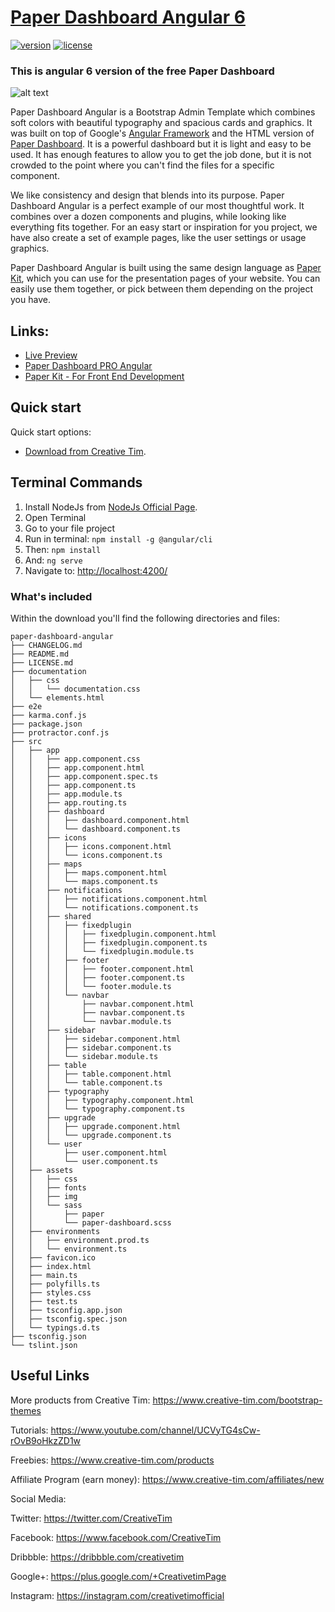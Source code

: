 # [Paper Dashboard Angular 6](https://www.creative-tim.com/product/paper-dashboard-angular)
[![version][version-badge]][CHANGELOG]
[![license][license-badge]][LICENSE]

### This is angular 6 version of the free Paper Dashboard
![alt text](https://s3.amazonaws.com/creativetim_bucket/products/58/original/opt_pd_angular_thumbnail.jpg "Paper Dashboard Free")

Paper Dashboard Angular is a Bootstrap Admin Template which combines soft colors with beautiful typography and spacious cards and graphics. It was built on top of Google's [Angular Framework](https://angular.io/) and the HTML version of [Paper Dashboard](https://www.creative-tim.com/product/paper-dashboard). It is a powerful dashboard but it is light and easy to be used. It has enough features to allow you to get the job done, but it is not crowded to the point where you can't find the files for a specific component.

 We like consistency and design that blends into its purpose. Paper Dashboard Angular is a perfect example of our most thoughtful work. It combines over a dozen components and plugins, while looking like everything fits together. For an easy start or inspiration for you project, we have also create a set of example pages, like the user settings or usage graphics.

 Paper Dashboard Angular is built using the same design language as [Paper Kit](http://www.creative-tim.com/product/paper-kit), which you can use for the presentation pages of your website. You can easily use them together, or pick between them depending on the project you have.


## Links:

+ [Live Preview](http://pd-angular.creative-tim.com/dashboard)
+ [Paper Dashboard PRO Angular](https://www.creative-tim.com/product/paper-dashboard-pro-angular)
+ [Paper Kit - For Front End Development](https://www.creative-tim.com/product/paper-kit?ref=github-pd-angular)


## Quick start

Quick start options:

- [Download from Creative Tim](https://www.creative-tim.com/product/paper-dashboard-angular).

## Terminal Commands

1. Install NodeJs from [NodeJs Official Page](https://nodejs.org/en).
2. Open Terminal
3. Go to your file project
4. Run in terminal: ```npm install -g @angular/cli```
5. Then: ```npm install```
6. And: ```ng serve```
7. Navigate to: [http://localhost:4200/](http://localhost:4200/)

### What's included

Within the download you'll find the following directories and files:

```
paper-dashboard-angular
├── CHANGELOG.md
├── README.md
├── LICENSE.md
├── documentation
│   ├── css
│   │   └── documentation.css
│   └── elements.html
├── e2e
├── karma.conf.js
├── package.json
├── protractor.conf.js
├── src
│   ├── app
│   │   ├── app.component.css
│   │   ├── app.component.html
│   │   ├── app.component.spec.ts
│   │   ├── app.component.ts
│   │   ├── app.module.ts
│   │   ├── app.routing.ts
│   │   ├── dashboard
│   │   │   ├── dashboard.component.html
│   │   │   └── dashboard.component.ts
│   │   ├── icons
│   │   │   ├── icons.component.html
│   │   │   └── icons.component.ts
│   │   ├── maps
│   │   │   ├── maps.component.html
│   │   │   └── maps.component.ts
│   │   ├── notifications
│   │   │   ├── notifications.component.html
│   │   │   └── notifications.component.ts
│   │   ├── shared
│   │   │   ├── fixedplugin
│   │   │   │   ├── fixedplugin.component.html
│   │   │   │   ├── fixedplugin.component.ts
│   │   │   │   └── fixedplugin.module.ts
│   │   │   ├── footer
│   │   │   │   ├── footer.component.html
│   │   │   │   ├── footer.component.ts
│   │   │   │   └── footer.module.ts
│   │   │   └── navbar
│   │   │       ├── navbar.component.html
│   │   │       ├── navbar.component.ts
│   │   │       └── navbar.module.ts
│   │   ├── sidebar
│   │   │   ├── sidebar.component.html
│   │   │   ├── sidebar.component.ts
│   │   │   └── sidebar.module.ts
│   │   ├── table
│   │   │   ├── table.component.html
│   │   │   └── table.component.ts
│   │   ├── typography
│   │   │   ├── typography.component.html
│   │   │   └── typography.component.ts
│   │   ├── upgrade
│   │   │   ├── upgrade.component.html
│   │   │   └── upgrade.component.ts
│   │   └── user
│   │       ├── user.component.html
│   │       └── user.component.ts
│   ├── assets
│   │   ├── css
│   │   ├── fonts
│   │   ├── img
│   │   └── sass
│   │       ├── paper
│   │       └── paper-dashboard.scss
│   ├── environments
│   │   ├── environment.prod.ts
│   │   └── environment.ts
│   ├── favicon.ico
│   ├── index.html
│   ├── main.ts
│   ├── polyfills.ts
│   ├── styles.css
│   ├── test.ts
│   ├── tsconfig.app.json
│   ├── tsconfig.spec.json
│   └── typings.d.ts
├── tsconfig.json
└── tslint.json
```

## Useful Links

More products from Creative Tim: <https://www.creative-tim.com/bootstrap-themes>

Tutorials: <https://www.youtube.com/channel/UCVyTG4sCw-rOvB9oHkzZD1w>

Freebies: <https://www.creative-tim.com/products>

Affiliate Program (earn money): <https://www.creative-tim.com/affiliates/new>

Social Media:

Twitter: <https://twitter.com/CreativeTim>

Facebook: <https://www.facebook.com/CreativeTim>

Dribbble: <https://dribbble.com/creativetim>

Google+: <https://plus.google.com/+CreativetimPage>

Instagram: <https://instagram.com/creativetimofficial>

[CHANGELOG]: ./CHANGELOG.md

[LICENSE]: ./LICENSE.md

[version-badge]: https://img.shields.io/badge/version-1.0.1-blue.svg

[license-badge]: https://img.shields.io/badge/license-MIT-blue.svg
